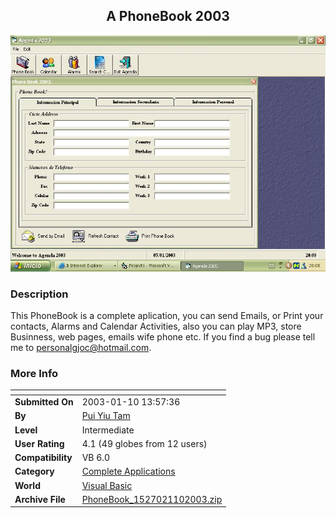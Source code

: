 ﻿<div align="center">

## A PhoneBook 2003

<img src="PIC2003192018405914.JPG">
</div>

### Description

This PhoneBook is a complete aplication, you can send Emails, or Print your contacts, Alarms and Calendar Activities, also you can play MP3, store Businness, web pages, emails wife phone etc. If you find a bug please tell me to personalgjoc@hotmail.com.
 
### More Info
 


<span>             |<span>
---                |---
**Submitted On**   |2003-01-10 13:57:36
**By**             |[Pui Yiu Tam](https://github.com/Planet-Source-Code/PSCIndex/blob/master/ByAuthor/pui-yiu-tam.md)
**Level**          |Intermediate
**User Rating**    |4.1 (49 globes from 12 users)
**Compatibility**  |VB 6\.0
**Category**       |[Complete Applications](https://github.com/Planet-Source-Code/PSCIndex/blob/master/ByCategory/complete-applications__1-27.md)
**World**          |[Visual Basic](https://github.com/Planet-Source-Code/PSCIndex/blob/master/ByWorld/visual-basic.md)
**Archive File**   |[PhoneBook\_1527021102003\.zip](https://github.com/Planet-Source-Code/pui-yiu-tam-a-phonebook-2003__1-42312/archive/master.zip)








